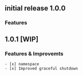 ## initial release 1.0.0
  ### Features
    

## 1.0.1 [WIP]
  ### Features & Improvemts
    - [x] namespace
    - [x] Improved graceful shutdown